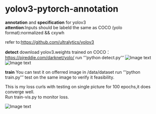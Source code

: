 # yolov3-pytorch-annotation
**annotation** and **specification** for yolov3   
**attention**:Inputs should be labeld the same as COCO (yolo format):normalized && cxywh  

refer to:https://github.com/ultralytics/yolov3   

**detect**
download yolov3.weights trained on COCO：https://pjreddie.com/darknet/yolo/
run ‘’‘python detect.py’‘’
![Image text](https://github.com/ming71/yolov3-pytorch-annotation/blob/master/output/30.jpg) 
![Image text](https://github.com/ming71/yolov3-pytorch-annotation/blob/master/output/COCO_train2014_000000000025.jpg) 

**train**
You can test it on offerred image in /data/dataset
run ‘’‘python train.py’‘’
test on the same image to verify it feasibility.

 This is my loss curls with testing on single picture for 100 epochs,it does converge well.   
 Run train-vis.py to monitor loss.   
 
![Image text](https://github.com/ming71/yolov3-pytorch-annotation/blob/master/notebook/loss.png) 
